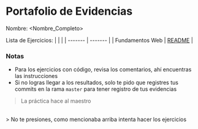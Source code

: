 # Portafolio de Evidencias

Nombre: <Nombre_Completo>

Lista de Ejercicios:
|         |         |
| ------- | ------- |
| Fundamentos Web | [README](/fundamentos-web/README.md) |

### Notas
* Para los ejercicios con código, revisa los comentarios, ahí encuentras las instrucciones
* Si no logras llegar a los resultados, solo te pido que registres tus commits en la rama `master` para tener registro de tus evidencias

> La práctica hace al maestro
<br/>
> No te presiones, como mencionaba arriba intenta hacer los ejercicios
